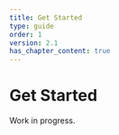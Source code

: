```yaml
---
title: Get Started  
type: guide
order: 1
version: 2.1
has_chapter_content: true
---
```


# Get Started

Work in progress.